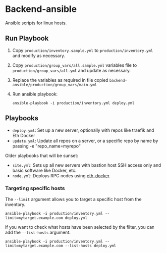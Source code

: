 # Backend-ansible

Ansible scripts for linux hosts.

## Run Playbook

1. Copy `production/inventory.sample.yml` to `production/inventory.yml` and modify as necessary.

2. Copy `production/group_vars/all.sample.yml` variables file to `production/group_vars/all.yml` and update as necessary.

3. Replace the variables as required in file copied `backend-ansible/production/group_vars/main.yml`

4. Run ansible playbook:

      ```shell
      ansible-playbook -i production/inventory.yml deploy.yml
      ```

## Playbooks

- `deploy.yml`: Set up a new server, optionally with repos like traefik and Eth Docker
- `update.yml`: Update all repos on a server, or a specific repo by name by passing -e "repo_name=myrepo"

Older playbooks that will be sunset:
- `site.yml`: Sets up all new servers with bastion host SSH access only and basic software like Docker, etc.
- `node.yml`: Deploys RPC nodes using [eth-docker](https://github.com/eth-educators/eth-docker).

### Targeting specific hosts

The `--limit` argument allows you to target a specific host from the inventory.

```shell
ansible-playbook -i production/inventory.yml --limit=mytarget.example.com deploy.yml
```

If you want to check what hosts have been selected by the filter, you can add the `--list-hosts` argument.

```shell
ansible-playbook -i production/inventory.yml --limit=mytarget.example.com --list-hosts deploy.yml
```
